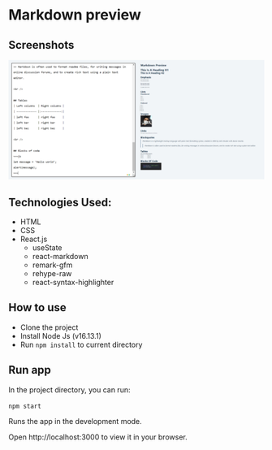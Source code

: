 # Markdown preview


## Screenshots

![Screenshot](./screenshot.png)

## Technologies Used:
- HTML
- CSS
- React.js
   - useState
   - react-markdown
   - remark-gfm
   - rehype-raw
   - react-syntax-highlighter

## How to use
- Clone the project
- Install Node Js (v16.13.1)
- Run `npm install` to current directory

## Run app
In the project directory, you can run:

`npm start`

Runs the app in the development mode.

Open http://localhost:3000 to view it in your browser.